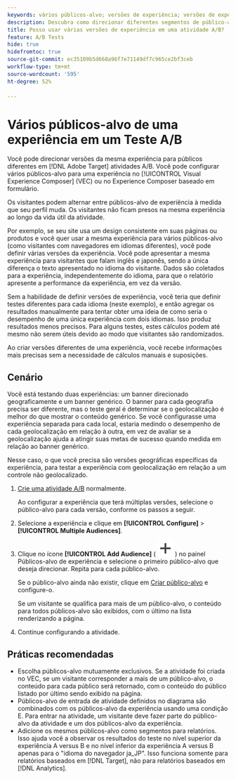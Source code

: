 ```yaml
---
keywords: vários públicos-alvo; versões de experiência; versões de experiência de direcionamento
description: Descubra como direcionar diferentes segmentos de público-alvo com versões da mesma experiência em atividades A/B.
title: Posso usar várias versões de experiência em uma atividade A/B?
feature: A/B Tests
hide: true
hidefromtoc: true
source-git-commit: ec35109b5d668a96f7e71149df7c965ce2bf3ceb
workflow-type: tm+mt
source-wordcount: '595'
ht-degree: 52%

---
```


# Vários públicos-alvo de uma experiência em um Teste A/B

Você pode direcionar versões da mesma experiência para públicos diferentes em [!DNL Adobe Target] atividades A/B. Você pode configurar vários públicos-alvo para uma experiência no [!UICONTROL Visual Experience Composer] (VEC) ou no Experience Composer baseado em formulário.

Os visitantes podem alternar entre públicos-alvo de experiência à medida que seu perfil muda. Os visitantes não ficam presos na mesma experiência ao longo da vida útil da atividade.

Por exemplo, se seu site usa um design consistente em suas páginas ou produtos e você quer usar a mesma experiência para vários públicos-alvo (como visitantes com navegadores em idiomas diferentes), você pode definir várias versões da experiência. Você pode apresentar a mesma experiência para visitantes que falam inglês e japonês, sendo a única diferença o texto apresentado no idioma do visitante. Dados são coletados para a experiência, independentemente do idioma, para que o relatório apresente a performance da experiência, em vez da versão.

Sem a habilidade de definir versões de experiência, você teria que definir testes diferentes para cada idioma (neste exemplo), e então agregar os resultados manualmente para tentar obter uma ideia de como seria o desempenho de uma única experiência com dois idiomas. Isso produz resultados menos precisos. Para alguns testes, estes cálculos podem até mesmo não serem úteis devido ao modo que visitantes são randomizados.

Ao criar versões diferentes de uma experiência, você recebe informações mais precisas sem a necessidade de cálculos manuais e suposições.

## Cenário

Você está testando duas experiências: um banner direcionado geograficamente e um banner genérico. O banner para cada geografia precisa ser diferente, mas o teste geral é determinar se o geolocalização é melhor do que mostrar o conteúdo genérico. Se você configurasse uma experiência separada para cada local, estaria medindo o desempenho de cada geolocalização em relação à outra, em vez de avaliar se a geolocalização ajuda a atingir suas metas de sucesso quando medida em relação ao banner genérico.

Nesse caso, o que você precisa são versões geográficas específicas da experiência, para testar a experiência com geolocalização em relação a um controle não geolocalizado.

1. [Crie uma atividade A/B](/help/main/c-activities/t-test-ab/t-test-create-ab/test-create-ab.md) normalmente.

   Ao configurar a experiência que terá múltiplas versões, selecione o público-alvo para cada versão, conforme os passos a seguir.

1. Selecione a experiência e clique em **[!UICONTROL Configure]** > **[!UICONTROL Multiple Audiences]**.

1. Clique no ícone **[!UICONTROL Add Audience]** ( ![Ícone Adicionar](/help/main/assets/icons/Add.svg) ) no painel Públicos-alvo de experiência e selecione o primeiro público-alvo que deseja direcionar. Repita para cada público-alvo.

   Se o público-alvo ainda não existir, clique em [Criar público-alvo](/help/main/c-target/c-audiences/create-audience.md#task_E18BD77A9A8F4ED0AC50569F94556558) e configure-o.

   Se um visitante se qualifica para mais de um público-alvo, o conteúdo para todos públicos-alvo são exibidos, com o último na lista renderizando a página.

1. Continue configurando a atividade.

## Práticas recomendadas

* Escolha públicos-alvo mutuamente exclusivos. Se a atividade foi criada no VEC, se um visitante corresponder a mais de um público-alvo, o conteúdo para cada público será retornado, com o conteúdo do público listado por último sendo exibido na página.
* Públicos-alvo de entrada de atividade definidos no diagrama são combinados com os públicos-alvo da experiência usando uma condição E. Para entrar na atividade, um visitante deve fazer parte do público-alvo da atividade e um dos públicos-alvo da experiência.
* Adicione os mesmos públicos-alvo como segmentos para relatórios. Isso ajuda você a observar os resultados do teste no nível superior da experiência A versus B e no nível inferior da experiência A versus B apenas para o &quot;idioma do navegador ja_JP&quot;. Isso funciona somente para relatórios baseados em [!DNL Target], não para relatórios baseados em [!DNL Analytics].